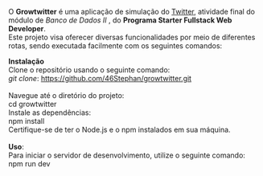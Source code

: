 O <b>Growtwitter</b> é uma aplicação de simulação do <u>Twitter</U>, atividade final do módulo de <i>Banco de Dados II </i>, do <b>Programa Starter Fullstack Web Developer</b>. <br> Este projeto visa oferecer diversas funcionalidades por meio de diferentes rotas, sendo executada facilmente com os seguintes comandos: <br>

<b>Instalação</b> <br>
Clone o repositório usando o seguinte comando:<br>
<i>git clone</i>: https://github.com/46Stephan/growtwitter.git
<br><br>
Navegue até o diretório do projeto:<br> cd growtwitter 
<br>
Instale as dependências:<br> npm install
<br>
Certifique-se de ter o Node.js e o npm instalados em sua máquina.
<br><br>
<b>Uso</b>:<br>
Para iniciar o servidor de desenvolvimento, utilize o seguinte comando:<br>
npm run dev
